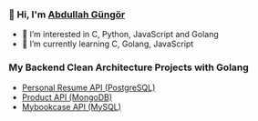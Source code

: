 

### 👋 Hi, I'm [Abdullah Güngör](https://www.linkedin.com/in/abdullahgungor/)

- 👀 I’m interested in C, Python, JavaScript and Golang
- 🌱 I’m currently learning C, Golang, JavaScript


### My Backend Clean Architecture Projects with Golang
- [Personal Resume API (PostgreSQL)](https://github.com/aabdullahgungor/personel-resume-api)
- [Product API (MongoDB)](https://github.com/aabdullahgungor/product-api)
- [Mybookcase API (MySQL)](https://github.com/aabdullahgungor/mybookcase)


<!--
**aabdullahgungor/aabdullahgungor** is a ✨ _special_ ✨ repository because its `README.md` (this file) appears on your GitHub profile.
- 🚀#OpenToWork
- 🔭 I’m currently working on ...
- 👯 I’m looking to collaborate on ...
- 💬 Ask me about ...
- 😄 Pronouns: ...
- ⚡ Fun fact: ...
- 📫 How to reach me: 
- 🧑‍💼 I want to work as a Golang developer
- 🤔 I’m looking for help with Golang 
![Github stats 2](https://github-readme-stats.vercel.app/api?username=aabdullahgungor&show_icons=true&theme=radical)
-->
